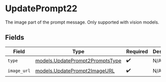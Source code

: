 # UpdatePrompt22

The image part of the prompt message. Only supported with vision models.


## Fields

| Field                                                                    | Type                                                                     | Required                                                                 | Description                                                              |
| ------------------------------------------------------------------------ | ------------------------------------------------------------------------ | ------------------------------------------------------------------------ | ------------------------------------------------------------------------ |
| `type`                                                                   | [models.UpdatePrompt2PromptsType](../models/updateprompt2promptstype.md) | :heavy_check_mark:                                                       | N/A                                                                      |
| `image_url`                                                              | [models.UpdatePrompt2ImageURL](../models/updateprompt2imageurl.md)       | :heavy_check_mark:                                                       | N/A                                                                      |